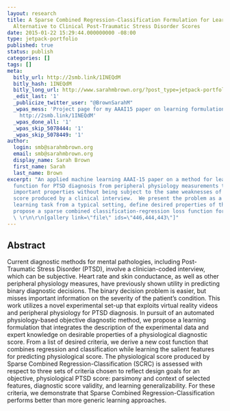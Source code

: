 ```yaml
---
layout: research
title: A Sparse Combined Regression-Classification Formulation for Learning a Physiological
  Alternative to Clinical Post-Traumatic Stress Disorder Scores
date: 2015-01-22 15:29:44.000000000 -08:00
type: jetpack-portfolio
published: true
status: publish
categories: []
tags: []
meta:
  bitly_url: http://2smb.link/1INEQdM
  bitly_hash: 1INEQdM
  bitly_long_url: http://www.sarahmbrown.org/?post_type=jetpack-portfolio&p=440
  _edit_last: '1'
  _publicize_twitter_user: "@BrownSarahM"
  _wpas_mess: 'Project page for my AAAI15 paper on learning formulation for PTSD diagnosis:
    http://2smb.link/1INEQdM'
  _wpas_done_all: '1'
  _wpas_skip_5078444: '1'
  _wpas_skip_5078449: '1'
author:
  login: smb@sarahmbrown.org
  email: smb@sarahmbrown.org
  display_name: Sarah Brown
  first_name: Sarah
  last_name: Brown
excerpt: "An applied machine learning AAAI-15 paper on a method for learning a scoring
  function for PTSD diagnosis from peripheral physiology measurements that maintains
  important properties without being subject to the same weaknesses of the 'gold standard'
  score produced by a clinical interview.  We present the problem as a slightly modified
  learning task from a typical setting, define desired properties of the method and
  propose a sparse combined classification-regression loss function for learning.
  \ \r\n\r\n[gallery link=\"file\" ids=\"446,444,443\"]"
---
```

## Abstract
Current diagnostic methods for mental pathologies, including Post-Traumatic Stress Disorder (PTSD), involve a clinician-coded interview, which can be subjective. Heart rate and skin conductance, as well as other peripheral physiology measures, have previously shown utility in predicting binary diagnostic decisions. The binary decision problem is easier, but misses important information on the severity of the patient’s condition. This work utilizes a novel experimental set-up that exploits virtual reality videos and peripheral physiology for PTSD diagnosis. In pursuit of an automated physiology-based objective diagnostic method, we propose a learning formulation that integrates the description of the experimental data and expert knowledge on desirable properties of a physiological diagnostic score. From a list of desired criteria, we derive a new cost function that combines regression and classification while learning the salient features for predicting physiological score. The physiological score produced by Sparse Combined Regression-Classification (SCRC) is assessed with respect to three sets of criteria chosen to reflect design goals for an objective, physiological PTSD score: parsimony and context of selected features, diagnostic score validity, and learning generalizability. For these criteria, we demonstrate that Sparse Combined Regression-Classification performs better than more generic learning approaches.

<!---
# Downloads:
[gallery link="file" columns="4" ids="446,444,443,595"]
&nbsp;
&nbsp;
Related Posts:
[display-posts include_excerpt="false" tag="aaai15" wrapper="ul"] --->

